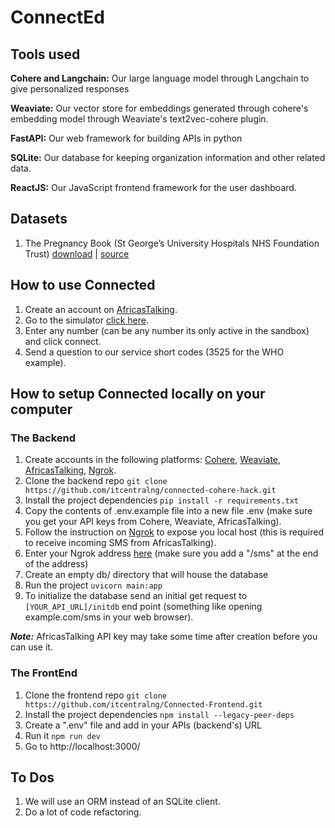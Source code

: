 ﻿# ConnectEd

## Tools used

**Cohere and Langchain:** Our large language model through Langchain to give personalized responses

**Weaviate:** Our vector store for embeddings generated through cohere's embedding model through Weaviate's text2vec-cohere plugin.

**FastAPI:** Our web framework for building APIs in python

**SQLite:** Our database for keeping organization information and other related data.

**ReactJS:** Our JavaScript frontend framework for the user dashboard.

## Datasets

1. The Pregnancy Book (St George’s University Hospitals NHS Foundation Trust) [download](https://www.stgeorges.nhs.uk/wp-content/uploads/2013/11/Pregnancy_Book_comp.pdf) | [source](https://www.stgeorges.nhs.uk/)

## How to use Connected

1. Create an account on [AfricasTalking](https://account.africastalking.com/auth/register?next=%2Fapps%2Fsandbox).
2. Go to the simulator [click here](https://developers.africastalking.com/simulator).
3. Enter any number (can be any number its only active in the sandbox) and click connect.
4. Send a question to our service short codes (3525 for the WHO example).

## How to setup Connected locally on your computer

### The Backend

1. Create accounts in the following platforms: [Cohere](https://dashboard.cohere.com/welcome/login), [Weaviate](https://console.weaviate.cloud/), [AfricasTalking](https://account.africastalking.com/auth/register), [Ngrok](https://ngrok.com/signup).
2. Clone the backend repo `git clone https://github.com/itcentralng/connected-cohere-hack.git`
3. Install the project dependencies `pip install -r requirements.txt`
4. Copy the contents of .env.example file into a new file .env (make sure you get your API keys from Cohere, Weaviate, AfricasTalking).
5. Follow the instruction on [Ngrok](https://ngrok.com/docs/getting-started/) to expose you local host (this is required to receive incoming SMS from AfricasTalking).
6. Enter your Ngrok address [here](https://account.africastalking.com/apps/sandbox/sms/inbox/callback) (make sure you add a "/sms" at the end of the address)
7. Create an empty db/ directory that will house the database
8. Run the project `uvicorn main:app`
9. To initialize the database send an initial get request to `[YOUR_API_URL]/initdb` end point (something like opening example.com/sms in your web browser).

**_Note:_** AfricasTalking API key may take some time after creation before you can use it.

### The FrontEnd

1. Clone the frontend repo `git clone https://github.com/itcentralng/Connected-Frontend.git`
2. Install the project dependencies `npm install --legacy-peer-deps`
3. Create a ".env" file and add in your APIs (backend's) URL
4. Run it `npm run dev`
5. Go to http://localhost:3000/

## To Dos

1. We will use an ORM instead of an SQLite client.
2. Do a lot of code refactoring.
